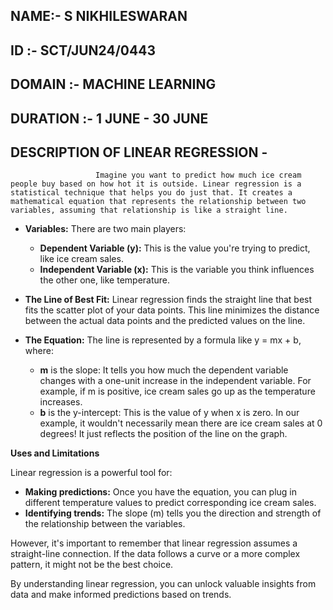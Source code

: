 ## NAME:- S NIKHILESWARAN
## ID :- SCT/JUN24/0443
## DOMAIN :- MACHINE LEARNING 
## DURATION :- 1 JUNE - 30 JUNE
## DESCRIPTION OF LINEAR REGRESSION -
                       Imagine you want to predict how much ice cream people buy based on how hot it is outside. Linear regression is a statistical technique that helps you do just that. It creates a mathematical equation that represents the relationship between two variables, assuming that relationship is like a straight line.

* **Variables:** There are two main players:
    * **Dependent Variable (y):** This is the value you're trying to predict, like ice cream sales.
    * **Independent Variable (x):** This is the variable you think influences the other one, like temperature.

* **The Line of Best Fit:** Linear regression finds the straight line that best fits the scatter plot of your data points. This line minimizes the distance between the actual data points and the predicted values on the line. 

* **The Equation:** The line is represented by a formula like y = mx + b, where:
    * **m** is the slope: It tells you how much the dependent variable changes with a one-unit increase in the independent variable. For example, if m is positive, ice cream sales go up as the temperature increases.
    * **b** is the y-intercept: This is the value of y when x is zero. In our example, it wouldn't necessarily mean there are ice cream sales at 0 degrees! It just reflects the position of the line on the graph.

**Uses and Limitations**

Linear regression is a powerful tool for:

* **Making predictions:** Once you have the equation, you can plug in different temperature values to predict corresponding ice cream sales.
* **Identifying trends:** The slope (m) tells you the direction and strength of the relationship between the variables.

However, it's important to remember that linear regression assumes a straight-line connection. If the data follows a curve or a more complex pattern, it might not be the best choice.
 
By understanding linear regression, you can unlock valuable insights from data and make informed predictions based on trends. 
